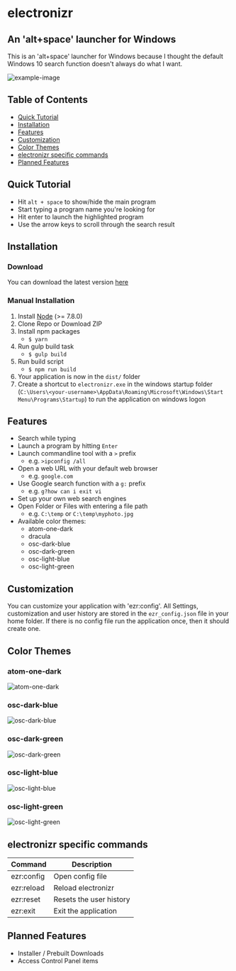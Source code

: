 # electronizr


## An 'alt+space' launcher for Windows
This is an 'alt+space' launcher for Windows because I thought the default Windows 10 search function doesn't always do what I want.


![example-image](img/example.png)


## Table of Contents
* [Quick Tutorial](#quick-tutorial)
* [Installation](#installation)
* [Features](#features)
* [Customization](#customization)
* [Color Themes](#color-themes)
* [electronizr specific commands](#electronizr-specific-commands)
* [Planned Features](#planned-features)


## Quick Tutorial
* Hit `alt + space` to show/hide the main program
* Start typing a program name you're looking for
* Hit enter to launch the highlighted program 
* Use the arrow keys to scroll through the search result


## Installation
### Download
You can download the latest version [here](http://electronizr.oliverschwendener.ch)


### Manual Installation
1. Install [Node](https://nodejs.org/en/) (>= 7.8.0)
2. Clone Repo or Download ZIP
3. Install npm packages
    * `$ yarn`
4. Run gulp build task
    * `$ gulp build`
5. Run build script
    * `$ npm run build`
6. Your application is now in the `dist/` folder
7. Create a shortcut to `electronizr.exe` in the windows startup folder (`C:\Users\<your-username>\AppData\Roaming\Microsoft\Windows\Start Menu\Programs\Startup`) to run the application on windows logon 


## Features
* Search while typing
* Launch a program by hitting `Enter`
* Launch commandline tool with a `>` prefix
    * e.g. `>ipconfig /all`
* Open a web URL with your default web browser
    * e.g. `google.com`
* Use Google search function with a `g:` prefix
    * e.g. `g?how can i exit vi`
* Set up your own web search engines
* Open Folder or Files with entering a file path
    * e.g. `C:\temp` or `C:\temp\myphoto.jpg`
* Available color themes:
    * atom-one-dark
    * dracula
    * osc-dark-blue
    * osc-dark-green
    * osc-light-blue
    * osc-light-green


## Customization
You can customize your application with 'ezr:config'. All Settings, customization and user history are stored in the `ezr_config.json` file in your home folder.
If there is no config file run the application once, then it should create one.


## Color Themes
### atom-one-dark
![atom-one-dark](img/color-themes/atom-one-dark.png)

### osc-dark-blue
![osc-dark-blue](img/color-themes/osc-dark-blue.png)

### osc-dark-green
![osc-dark-green](img/color-themes/osc-dark-green.png)

### osc-light-blue
![osc-light-blue](img/color-themes/osc-light-blue.png)

### osc-light-green
![osc-light-green](img/color-themes/osc-light-green.png)


## electronizr specific commands
|Command|Description|
|---|---|
|ezr:config|Open config file|
|ezr:reload|Reload electronizr|
|ezr:reset|Resets the user history|
|ezr:exit|Exit the application| 


## Planned Features
* Installer / Prebuilt Downloads
* Access Control Panel items
